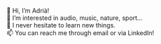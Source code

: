 👋 Hi, I’m Adrià!\
👀 I’m interested in audio, music, nature, sport...\
🌱 I never hesitate to learn new things.\
📫 You can reach me through email or via LinkedIn!

<!---
adriamcassorla/adriamcassorla is a ✨ special ✨ repository because its `README.md` (this file) appears on your GitHub profile.
You can click the Preview link to take a look at your changes.
--->
